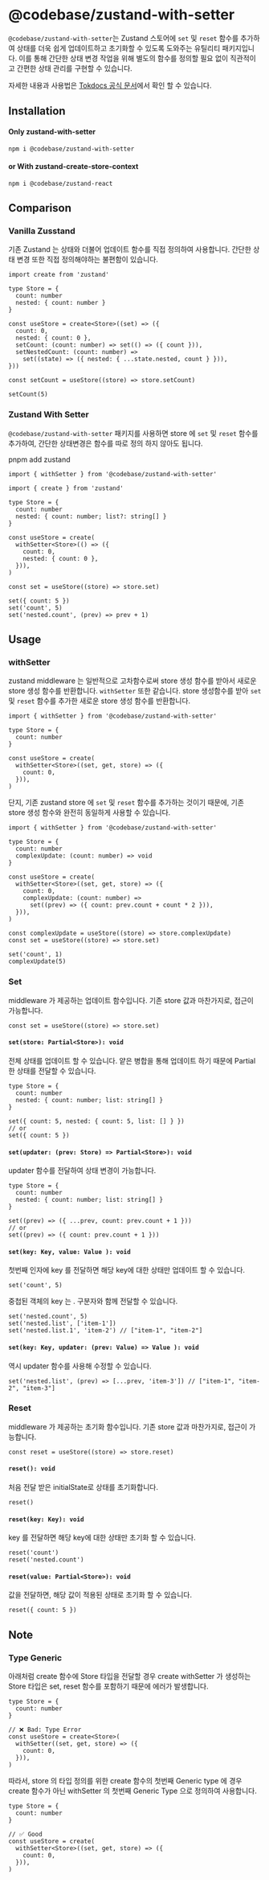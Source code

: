 # @codebase/zustand-with-setter

`@codebase/zustand-with-setter`는 Zustand 스토어에 `set` 및 `reset` 함수를 추가하여 상태를 더욱 쉽게 업데이트하고 초기화할 수 있도록 도와주는 유틸리티 패키지입니다. 이를 통해 간단한 상태 변경 작업을 위해 별도의 함수를 정의할 필요 없이 직관적이고 간편한 상태 관리를 구현할 수 있습니다.

자세한 내용과 사용법은 [Tokdocs 공식 문서](https://www.codebase.page/docs/docs/zustand/Overview)에서 확인 할 수 있습니다.

## Installation

#### Only zustand-with-setter

```
npm i @codebase/zustand-with-setter
```

#### or With zustand-create-store-context

```
npm i @codebase/zustand-react
```

## Comparison

### Vanilla Zusstand

기존 Zustand 는 상태와 더불어 업데이트 함수를 직접 정의하여 사용합니다.
간단한 상태 변경 또한 직접 정의해야하는 불편함이 있습니다.

```tsx
import create from 'zustand'

type Store = {
  count: number
  nested: { count: number }
}

const useStore = create<Store>((set) => ({
  count: 0,
  nested: { count: 0 },
  setCount: (count: number) => set(() => ({ count })),
  setNestedCount: (count: number) =>
    set((state) => ({ nested: { ...state.nested, count } })),
}))

const setCount = useStore((store) => store.setCount)

setCount(5)
```

### Zustand With Setter

`@codebase/zustand-with-setter` 패키지를 사용하면 store 에 `set` 및 `reset` 함수를 추가하여, 간단한 상태변경은 함수를 따로 정의 하지 않아도 됩니다.

pnpm add zustand

```tsx
import { withSetter } from '@codebase/zustand-with-setter'

import { create } from 'zustand'

type Store = {
  count: number
  nested: { count: number; list?: string[] }
}

const useStore = create(
  withSetter<Store>(() => ({
    count: 0,
    nested: { count: 0 },
  })),
)

const set = useStore((store) => store.set)

set({ count: 5 })
set('count', 5)
set('nested.count', (prev) => prev + 1)
```

## Usage

### withSetter

zustand middleware 는 일반적으로 고차함수로써 store 생성 함수를 받아서 새로운 store 생성 함수를 반환합니다.
`withSetter` 또한 같습니다. store 생성함수를 받아 `set` 및 `reset` 함수를 추가한 새로운 store 생성 함수를 반환합니다.

```tsx
import { withSetter } from '@codebase/zustand-with-setter'

type Store = {
  count: number
}

const useStore = create(
  withSetter<Store>((set, get, store) => ({
    count: 0,
  })),
)
```

단지, 기존 zustand store 에 `set` 및 `reset` 함수를 추가하는 것이기 때문에, 기존 store 생성 함수와 완전히 동일하게 사용할 수 있습니다.

```tsx
import { withSetter } from '@codebase/zustand-with-setter'

type Store = {
  count: number
  complexUpdate: (count: number) => void
}

const useStore = create(
  withSetter<Store>((set, get, store) => ({
    count: 0,
    complexUpdate: (count: number) =>
      set((prev) => ({ count: prev.count + count * 2 })),
  })),
)

const complexUpdate = useStore((store) => store.complexUpdate)
const set = useStore((store) => store.set)

set('count', 1)
complexUpdate(5)
```

### Set

middleware 가 제공하는 업데이트 함수입니다. 기존 store 값과 마찬가지로, 접근이 가능합니다.

```tsx
const set = useStore((store) => store.set)
```

#### `set(store: Partial<Store>): void`

전체 상태를 업데이트 할 수 있습니다. 얕은 병합을 통해 업데이트 하기 때문에 Partial 한 상태를 전달할 수 있습니다.

```tsx
type Store = {
  count: number
  nested: { count: number; list: string[] }
}

set({ count: 5, nested: { count: 5, list: [] } })
// or
set({ count: 5 })
```

#### `set(updater: (prev: Store) => Partial<Store>): void`

updater 함수를 전달하여 상태 변경이 가능합니다.

```tsx
type Store = {
  count: number
  nested: { count: number; list: string[] }
}

set((prev) => ({ ...prev, count: prev.count + 1 }))
// or
set((prev) => ({ count: prev.count + 1 }))
```

#### `set(key: Key, value: Value ): void`

첫번째 인자에 key 를 전달하면 해당 key에 대한 상태만 업데이트 할 수 있습니다.

```tsx
set('count', 5)
```

중첩된 객체의 key 는 . 구분자와 함께 전달할 수 있습니다.

```tsx
set('nested.count', 5)
set('nested.list', ['item-1'])
set('nested.list.1', 'item-2') // ["item-1", "item-2"]
```

#### `set(key: Key, updater: (prev: Value) => Value ): void`

역시 updater 함수를 사용해 수정할 수 있습니다.

```tsx
set('nested.list', (prev) => [...prev, 'item-3']) // ["item-1", "item-2", "item-3"]
```

### Reset

middleware 가 제공하는 초기화 함수입니다. 기존 store 값과 마찬가지로, 접근이 가능합니다.

```tsx
const reset = useStore((store) => store.reset)
```

#### `reset(): void`

처음 전달 받은 initialState로 상태를 초기화합니다.

```tsx
reset()
```

#### `reset(key: Key): void`

key 를 전달하면 해당 key에 대한 상태만 초기화 할 수 있습니다.

```tsx
reset('count')
reset('nested.count')
```

#### `reset(value: Partial<Store>): void`

값을 전달하면, 해당 값이 적용된 상태로 초기화 할 수 있습니다.

```tsx
reset({ count: 5 })
```

## Note

### Type Generic

아래처럼 create 함수에 Store 타입을 전달할 경우 create withSetter 가 생성하는 Store 타입은 set, reset 함수를 포함하기 때문에 에러가 발생합니다.

```tsx
type Store = {
  count: number
}

// ❌ Bad: Type Error
const useStore = create<Store>(
  withSetter((set, get, store) => ({
    count: 0,
  })),
)
```

따라서, store 의 타입 정의를 위한 create 함수의 첫번째 Generic type 에 경우 create 함수가 아닌 withSetter 의 첫번째 Generic Type 으로 정의하여 사용합니다.

```tsx
type Store = {
  count: number
}

// ✅ Good
const useStore = create(
  withSetter<Store>((set, get, store) => ({
    count: 0,
  })),
)
```
